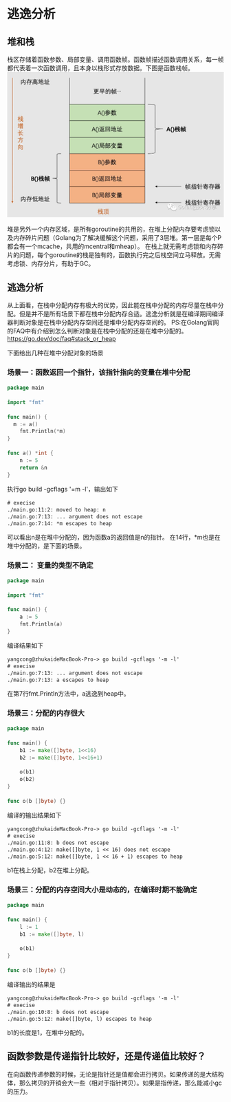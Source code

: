 # 逃逸分析

## 堆和栈

栈区存储着函数参数、局部变量、调用函数帧。函数帧描述函数调用关系，每一帧都代表着一次函数调用，且本身以栈形式存放数据。下图是函数栈帧。
![avatar](函数栈帧.jpeg)

堆是另外一个内存区域，是所有goroutine的共用的，在堆上分配内存要考虑锁以及内存碎片问题（Golang为了解决缓解这个问题，采用了3层堆。第一层是每个P都会有一个mcache，共用的mcentral和mheap）。
在栈上就无需考虑锁和内存碎片的问题，每个goroutine的栈是独有的，函数执行完之后栈空间立马释放。无需考虑锁、内存分片，有助于GC。

## 逃逸分析

从上面看，在栈中分配内存有极大的优势，因此能在栈中分配的内存尽量在栈中分配。但是并不是所有场景下都在栈中分配内存合适。逃逸分析就是在编译期间编译器判断对象是在栈中分配内存空间还是堆中分配内存空间的。
PS:在Golang官网的FAQ中有介绍到怎么判断对象是在栈中分配的还是在堆中分配的。<https://go.dev/doc/faq#stack_or_heap>

下面给出几种在堆中分配对象的场景

### 场景一：函数返回一个指针，该指针指向的变量在堆中分配

```Go
package main

import "fmt"

func main() {
  m := a()
	fmt.Println(*m)
}

func a() *int {
	n := 5
	return &n
}
```
执行go build -gcflags '=m -l'，输出如下
```
# execise
./main.go:11:2: moved to heap: n
./main.go:7:13: ... argument does not escape
./main.go:7:14: *m escapes to heap
```

可以看出n是在堆中分配的，因为函数a的返回值是n的指针。
在14行，*m也是在堆中分配的，是下面的场景。

### 场景二： 变量的类型不确定

```Go
package main

import "fmt"

func main() {
	a := 5
	fmt.Println(a)
}
```
编译结果如下
```Text
yangcong@zhukaideMacBook-Pro-> go build -gcflags '-m -l'
# execise
./main.go:7:13: ... argument does not escape
./main.go:7:13: a escapes to heap
```
在第7行fmt.Println方法中，a逃逸到heap中。

### 场景三：分配的内存很大

```Go
package main

func main() {
	b1 := make([]byte, 1<<16)
	b2 := make([]byte, 1<<16+1)

	o(b1)
	o(b2)
}

func o(b []byte) {}
```
编译的输出结果如下
```Text
yangcong@zhukaideMacBook-Pro-> go build -gcflags '-m -l'
# execise
./main.go:11:8: b does not escape
./main.go:4:12: make([]byte, 1 << 16) does not escape
./main.go:5:12: make([]byte, 1 << 16 + 1) escapes to heap
```
b1在栈上分配，b2在堆上分配。

### 场景三：分配的内存空间大小是动态的，在编译时期不能确定

```Go
package main

func main() {
	l := 1
	b1 := make([]byte, l)

	o(b1)
}

func o(b []byte) {}
```
编译输出的结果是
```Text
yangcong@zhukaideMacBook-Pro-> go build -gcflags '-m -l'
# execise
./main.go:10:8: b does not escape
./main.go:5:12: make([]byte, l) escapes to heap
```
b1的长度是1，在堆中分配的。

## 函数参数是传递指针比较好，还是传递值比较好？

在向函数传递参数的时候，无论是指针还是值都会进行拷贝。如果传递的是大结构体，那么拷贝的开销会大一些（相对于指针拷贝）。如果是指传递，那么能减小gc的压力。